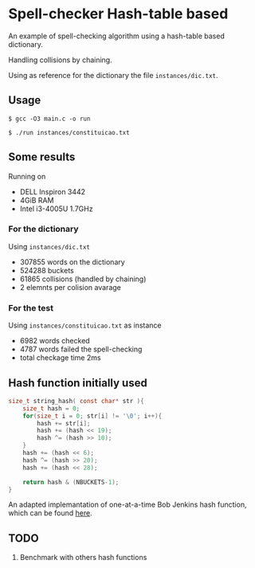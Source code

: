 # Spell-checker Hash-table based

An example of spell-checking algorithm using a hash-table based dictionary.

Handling collisions by chaining.

Using as reference for the dictionary the file `instances/dic.txt`.

## Usage

`$ gcc -O3 main.c -o run`

`$ ./run instances/constituicao.txt`

## Some results

Running on

* DELL Inspiron 3442
* 4GiB RAM
* Intel i3-4005U 1.7GHz

### For the dictionary

Using `instances/dic.txt`

* 307855 words on the dictionary
* 524288 buckets
* 61865 collisions (handled by chaining) 
* 2 elemnts per colision avarage

### For the test

Using `instances/constituicao.txt` as instance

* 6982 words checked
* 4787 words failed the spell-checking
* total checkage time 2ms

## Hash function initially used

```C
size_t string_hash( const char* str ){
	size_t hash = 0;
	for(size_t i = 0; str[i] != '\0'; i++){
		hash += str[i];
		hash += (hash << 19);
		hash ^= (hash >> 10);
	}
	hash += (hash << 6);
	hash ^= (hash >> 20);
	hash += (hash << 28);

	return hash & (NBUCKETS-1);
}
```

An adapted implemantation of one-at-a-time Bob Jenkins hash function, which can be found
[here](http://burtleburtle.net/bob/hash/doobs.html).

##  TODO

1. Benchmark with others hash functions
